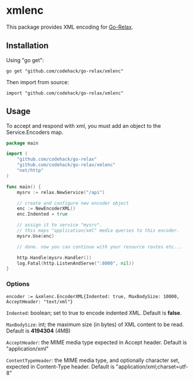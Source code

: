 # xmlenc

This package provides XML encoding for [Go-Relax](https://github.com/codehack/go-relax).

## Installation

Using "go get":

	go get "github.com/codehack/go-relax/xmlenc"

Then import from source:

	import "github.com/codehack/go-relax/xmlenc"

## Usage

To accept and respond with xml, you must add an object to the Service.Encoders map.

```go
package main

import (
	"github.com/codehack/go-relax"
	"github.com/codehack/go-relax/xmlenc"
	"net/http"
)

func main() {
	mysrv := relax.NewService("/api")

	// create and configure new encoder object
	enc := NewEncoderXML()
	enc.Indented = true

	// assign it to service "mysrv".
	// this maps "application/xml" media queries to this encoder.
	mysrv.Use(enc)

	// done. now you can continue with your resource routes etc...

	http.Handle(mysrv.Handler())
	log.Fatal(http.ListenAndServe(":8000", nil))
}
```

### Options

	encoder := &xmlenc.EncoderXML{Indented: true, MaxBodySize: 10000, AcceptHeader: "text/xml"}

``Indented``: boolean; set to true to encode indented XML. Default is **false**.

``MaxBodySize``: int; the maximum size (in bytes) of XML content to be read. Default is **4194304** (4MB)

``AcceptHeader``: the MIME media type expected in Accept header. Default is "application/xml"

``ContentTypeHeader``: the MIME media type, and optionally character set, expected in Content-Type header. Default is "application/xml;charset=utf-8"
